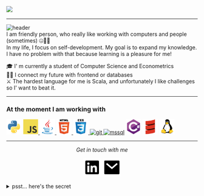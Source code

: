 ![](https://visitor-badge.glitch.me/badge?page_id=jkrotoszynska)
***
![header](https://capsule-render.vercel.app/api?type=waving&color=auto&height=200&section=header&text=Hi!%20I'm%20Justyna&fontSize=65&fontAlignY=35)  
I am friendly person, who really like working with computers and people (sometimes) :zipper_mouth_face::rofl::rofl:  
In my life, I focus on self-development. My goal is to expand my knowledge.  
I have no problem with that because learning is a pleasure for me!

:mortar_board: I' m currently a student of Computer Science and Econometrics  
:woman_technologist: I connect my future with frontend or databases  
:crossed_swords: The hardest language for me is Scala, and unfortunately I like challenges so I' want to beat it.
***
<p align="center">
    <h3>At the moment I am working with</h3>
    <a href="https://www.python.org" target="_blank"> <img src="https://raw.githubusercontent.com/devicons/devicon/master/icons/python/python-original.svg" alt="python" width="40" height="40"/></a>
    <a href="https://developer.mozilla.org/en-US/docs/Web/JavaScript" target="_blank"> <img src="https://raw.githubusercontent.com/devicons/devicon/master/icons/javascript/javascript-original.svg" alt="javascript" width="40" height="40"/> </a>
    <a href="https://www.java.com" target="_blank"> <img src="https://raw.githubusercontent.com/devicons/devicon/master/icons/java/java-original.svg" alt="java" width="40" height="40"/> </a>
    <a href="https://www.w3.org/html/" target="_blank"> <img src="https://raw.githubusercontent.com/devicons/devicon/master/icons/html5/html5-original-wordmark.svg" alt="html5" width="40" height="40"/> </a>
  <a href="https://www.w3schools.com/css/" target="_blank"> <img src="https://raw.githubusercontent.com/devicons/devicon/master/icons/css3/css3-original-wordmark.svg" alt="css3" width="40" height="40"/> </a>  
  <a href="https://git-scm.com/" target="_blank"> <img src="https://www.vectorlogo.zone/logos/git-scm/git-scm-icon.svg" alt="git" width="40" height="40"/>
    <a href="https://www.microsoft.com/en-us/sql-server" target="_blank"><img src="https://cdn.worldvectorlogo.com/logos/microsoft-sql-server.svg" alt="mssql" width="40" height="40" /></a>
      <a href="https://www.w3schools.com/cs/" target="_blank"><img src="https://raw.githubusercontent.com/devicons/devicon/master/icons/csharp/csharp-original.svg" alt="csharp" width="40" height="40" /></a>
    <a href="https://www.scala-lang.org/" target="_blank"><img src="https://raw.githubusercontent.com/devicons/devicon/master/icons/scala/scala-original.svg" alt="scala" width="40" height="40" /></a>
    <a href="https://www.linux.org/" target="_blank"> <img src="https://raw.githubusercontent.com/devicons/devicon/master/icons/linux/linux-original.svg" alt="linux" width="40" height="40"/> </a>

</p>

<hr>
<p align="center">
  <i> Get in touch with me </i>
  <p align="center">
    <a href="https://www.linkedin.com/in/justyna-krotoszynska/"><img src ="https://raw.githubusercontent.com/jkrotoszynska/jkrotoszynska/main/linkedin-box-fill.svg"></a>
    <a href="mailto:justyna.krotoszynska@gmail.com"><img src ="https://raw.githubusercontent.com/jkrotoszynska/jkrotoszynska/main/mail-fill.svg"></a>
</p>


<details>
  <summary>psst... here's the secret</summary>
  <br>
